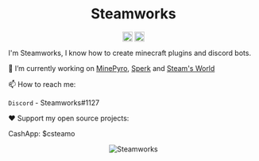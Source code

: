 <p align="center"> <h1 align="center"> Steamworks</h1> </p>
<p align="center">
<a href="https://github.com/thesteamworks" target="_blank"><img align="center" src="https://cdn.jsdelivr.net/npm/simple-icons@3.0.1/icons/github.svg" alt="Steamworks" height="20" width="20" /></a>
<a href="https://twitter.com/ignSteamworks" target="_blank"><img align="center" src="https://cdn.jsdelivr.net/npm/simple-icons@3.0.1/icons/twitter.svg" alt="Steamworks" height="20" width="20" /></a>
</p>

I'm Steamworks, I know how to create minecraft plugins and discord bots.

🔭 I’m currently working on [MinePyro](https://www.minepyro.com), [Sperk](https://www.sperk.xyz) and [Steam's World](https://www.steamsworld.com)

📫 How to reach me:

`Discord` - Steamworks#1127

❤️ Support my open source projects:

CashApp: $csteamo

<p align="center">
	<img src=https://github-readme-stats.vercel.app/api?username=thesteamworks&show_icons=true alt=Steamworks />
</p>
